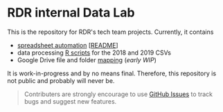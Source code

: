 # RDR internal Data Lab

This is the repository for RDR's tech team projects. Currently, it contains

+ [spreadsheet automation](/clasp-proj/) [[README](/clasp-proj/README.MD)]
+ data processing [R scripts](/spreadsheets/) for the 2018 and 2019 CSVs
+ Google Drive file and folder [mapping](/driveMapping/) (*early WIP*)

 It is work-in-progress and by no means final. Therefore, this repository is not public and probably will never be. 

 > Contributers are strongly encourage to use [GitHub Issues](https://github.com/rankingdigitalrights/datalab/issues) to track bugs and suggest new features.

